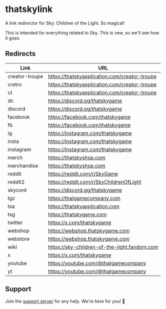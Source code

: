 # thatskylink

A link redirector for Sky: Children of the Light. So magical!

This is intended for everything related to Sky. This is new, so we'll see how it goes.

## Redirects

| Link            | URL                                               |
|-----------------|---------------------------------------------------|
| creator-troupe  | https://thatskyapplication.com/creator-troupe     |
| cretro          | https://thatskyapplication.com/creator-troupe     |
| ct              | https://thatskyapplication.com/creator-troupe     |
| dc              | https://discord.gg/thatskygame                    |
| discord         | https://discord.gg/thatskygame                    |
| facebook        | https://facebook.com/thatskygame                  |
| fb              | https://facebook.com/thatskygame                  |
| ig              | https://instagram.com/thatskygame                 |
| insta           | https://instagram.com/thatskygame                 |
| instagram       | https://instagram.com/thatskygame                 |
| merch           | https://thatskyshop.com                           |
| merchandise     | https://thatskyshop.com                           |
| reddit          | https://reddit.com/r/SkyGame                      |
| reddit2         | https://reddit.com/r/SkyChildrenOfLight           |
| skycord         | https://discord.gg/thatskygame                    |
| tgc             | https://thatgamecompany.com                       |
| tsa             | https://thatskyapplication.com                    |
| tsg             | https://thatskygame.com                           |
| twitter         | https://x.com/thatskygame                         |
| webshop         | https://webshop.thatskygame.com                   |
| webstore        | https://webshop.thatskygame.com                   |
| wiki            | https://sky-children-of-the-light.fandom.com      |
| x               | https://x.com/thatskygame                         |
| youtube         | https://youtube.com/@thatgamecompany              |
| yt              | https://youtube.com/@thatgamecompany              |

## Support

Join the [support server] for any help. We're here for you! 🩵

[support server]: https://thatskyapplication.com/support

